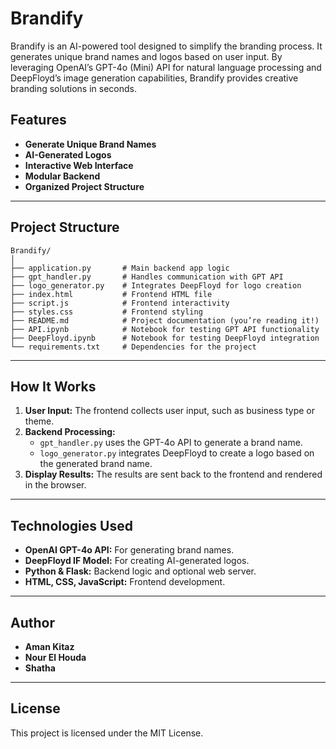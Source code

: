 # Brandify
Brandify is an AI-powered tool designed to simplify the branding process. It generates unique brand names and logos based on user input. By leveraging OpenAI’s GPT-4o (Mini) API for natural language processing and DeepFloyd’s image generation capabilities, Brandify provides creative branding solutions in seconds.

## Features

- **Generate Unique Brand Names** 
- **AI-Generated Logos**
- **Interactive Web Interface** 
- **Modular Backend**
- **Organized Project Structure** 

---

## Project Structure

```
Brandify/
│
├── application.py       # Main backend app logic
├── gpt_handler.py       # Handles communication with GPT API
├── logo_generator.py    # Integrates DeepFloyd for logo creation
├── index.html           # Frontend HTML file
├── script.js            # Frontend interactivity
├── styles.css           # Frontend styling
├── README.md            # Project documentation (you’re reading it!)
├── API.ipynb            # Notebook for testing GPT API functionality
├── DeepFloyd.ipynb      # Notebook for testing DeepFloyd integration
└── requirements.txt     # Dependencies for the project
```

---

## How It Works

1. **User Input:** The frontend collects user input, such as business type or theme.
2. **Backend Processing:**
   - `gpt_handler.py` uses the GPT-4o API to generate a brand name.
   - `logo_generator.py` integrates DeepFloyd to create a logo based on the generated brand name.
3. **Display Results:** The results are sent back to the frontend and rendered in the browser.

---

## Technologies Used

- **OpenAI GPT-4o API:** For generating brand names.
- **DeepFloyd IF Model:** For creating AI-generated logos.
- **Python & Flask:** Backend logic and optional web server.
- **HTML, CSS, JavaScript:** Frontend development.

---

## Author

- **Aman Kitaz**
- **Nour El Houda**
- **Shatha**

 ---

## License 
This project is licensed under the MIT License.
  
